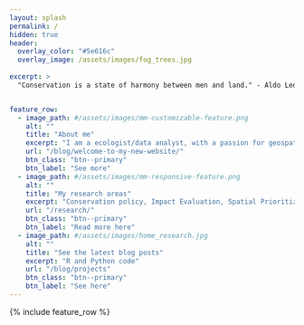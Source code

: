 ```yaml
---
layout: splash
permalink: /
hidden: true
header:
  overlay_color: "#5e616c"
  overlay_image: /assets/images/fog_trees.jpg
 
excerpt: >
  "Conservation is a state of harmony between men and land." - Aldo Leopold


feature_row:
  - image_path: #/assets/images/mm-customizable-feature.png
    alt: ""
    title: "About me"
    excerpt: "I am a ecologist/data analyst, with a passion for geospatial predictive modelling, econometrics, spatial conservation prioritization, and SDMs. Currently, I am PhD candidate at RMIT University, Melbourne Australia researching on measuring and predicting impact of private protected areas."
    url: "/blog/welcome-to-my-new-website/"
    btn_class: "btn--primary"
    btn_label: "See more"
  - image_path: #/assets/images/mm-responsive-feature.png
    alt: ""
    title: "My research areas"
    excerpt: "Conservation policy, Impact Evaluation, Spatial Prioritization, Predictive Modelling"
    url: "/research/"
    btn_class: "btn--primary"
    btn_label: "Read more here"
  - image_path: #/assets/images/home_research.jpg
    alt: ""
    title: "See the latest blog posts"
    excerpt: "R and Python code"
    url: "/blog/projects"
    btn_class: "btn--primary"
    btn_label: "See here"      
---
```


{% include feature_row %}